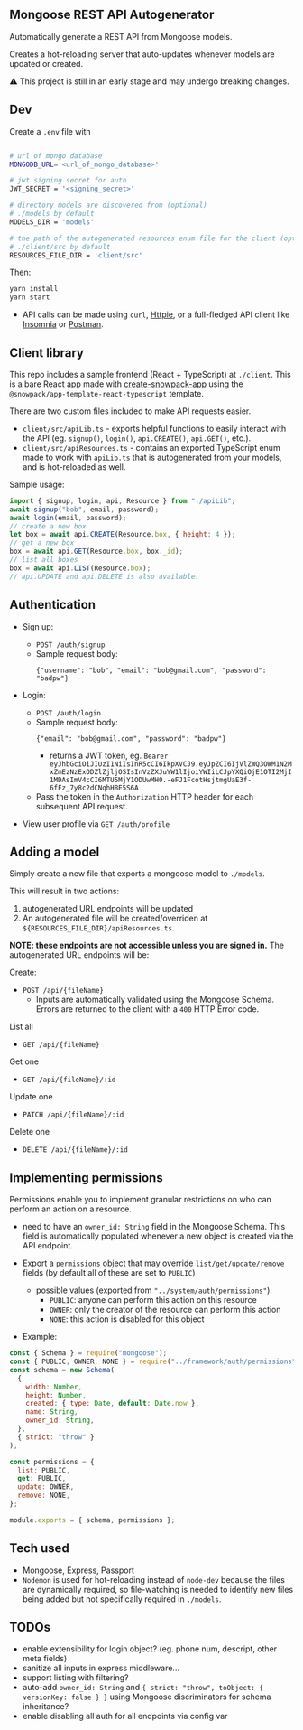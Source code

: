 ## Mongoose REST API Autogenerator

Automatically generate a REST API from Mongoose models.

Creates a hot-reloading server that auto-updates whenever models are updated or created.

:warning: This project is still in an early stage and may undergo breaking changes.

## Dev

Create a `.env` file with

```bash

# url of mongo database
MONGODB_URL='<url_of_mongo_database>'

# jwt signing secret for auth
JWT_SECRET = '<signing_secret>'

# directory models are discovered from (optional)
# ./models by default
MODELS_DIR = 'models'

# the path of the autogenerated resources enum file for the client (optional)
# ./client/src by default
RESOURCES_FILE_DIR = 'client/src'

```

Then:

```bash
yarn install
yarn start
```

- API calls can be made using `curl`, [Httpie](https://httpie.org/), or a full-fledged API client like [Insomnia](https://insomnia.rest/) or [Postman](https://www.postman.com/).

## Client library

This repo includes a sample frontend (React + TypeScript) at `./client`. This is a bare React app made with [create-snowpack-app](https://github.com/pikapkg/snowpack) using the `@snowpack/app-template-react-typescript` template.

There are two custom files included to make API requests easier.

- `client/src/apiLib.ts` - exports helpful functions to easily interact with the API (eg. `signup()`, `login()`, `api.CREATE()`, `api.GET()`, etc.).
- `client/src/apiResources.ts` - contains an exported TypeScript enum made to work with `apiLib.ts` that is autogenerated from your models, and is hot-reloaded as well.

Sample usage:

```js
import { signup, login, api, Resource } from "./apiLib";
await signup("bob", email, password);
await login(email, password);
// create a new box
let box = await api.CREATE(Resource.box, { height: 4 });
// get a new box
box = await api.GET(Resource.box, box._id);
// list all boxes
box = await api.LIST(Resource.box);
// api.UPDATE and api.DELETE is also available.
```

## Authentication

- Sign up:
  - `POST /auth/signup`
  - Sample request body:
    ```
    {"username": "bob", "email": "bob@gmail.com", "password": "badpw"}
    ```
- Login:

  - `POST /auth/login`
  - Sample request body:
    ```
    {"email": "bob@gmail.com", "password": "badpw"}
    ```
    - returns a JWT token, eg. `Bearer eyJhbGciOiJIUzI1NiIsInR5cCI6IkpXVCJ9.eyJpZCI6IjVlZWQ3OWM1N2MxZmEzNzExODZlZjljOSIsInVzZXJuYW1lIjoiYWIiLCJpYXQiOjE1OTI2MjI1MDAsImV4cCI6MTU5MjY1ODUwMH0.-eFJ1FcotHsjtmgUaE3f-6fFz_7y8c2dCNqhH8E5S6A`
  - Pass the token in the `Authorization` HTTP header for each subsequent API request.

- View user profile via `GET /auth/profile`

## Adding a model

Simply create a new file that exports a mongoose model to `./models`.

This will result in two actions:

1. autogenerated URL endpoints will be updated
2. An autogenerated file will be created/overriden at `${RESOURCES_FILE_DIR}/apiResources.ts`.

**NOTE: these endpoints are not accessible unless you are signed in.**
The autogenerated URL endpoints will be:

Create:

- `POST /api/{fileName}`
  - Inputs are automatically validated using the Mongoose Schema. Errors are returned to the client with a `400` HTTP Error code.

List all

- `GET /api/{fileName}`

Get one

- `GET /api/{fileName}/:id`

Update one

- `PATCH /api/{fileName}/:id`

Delete one

- `DELETE /api/{fileName}/:id`

## Implementing permissions

Permissions enable you to implement granular restrictions on who can perform an action on a resource.

- need to have an `owner_id: String` field in the Mongoose Schema. This field is automatically populated whenever a new object is created via the API endpoint.
- Export a `permissions` object that may override `list/get/update/remove` fields (by default all of these are set to `PUBLIC`)

  - possible values (exported from `"../system/auth/permissions"`):
    - `PUBLIC`: anyone can perform this action on this resource
    - `OWNER`: only the creator of the resource can perform this action
    - `NONE`: this action is disabled for this object

- Example:

```js
const { Schema } = require("mongoose");
const { PUBLIC, OWNER, NONE } = require("../framework/auth/permissions");
const schema = new Schema(
  {
    width: Number,
    height: Number,
    created: { type: Date, default: Date.now },
    name: String,
    owner_id: String,
  },
  { strict: "throw" }
);

const permissions = {
  list: PUBLIC,
  get: PUBLIC,
  update: OWNER,
  remove: NONE,
};

module.exports = { schema, permissions };
```

## Tech used

- Mongoose, Express, Passport
- `Nodemon` is used for hot-reloading instead of `node-dev` because the files are dynamically required, so file-watching is needed to identify new files being added but not specifically required in `./models`.

## TODOs

- enable extensibility for login object? (eg. phone num, descript, other meta fields)
- sanitize all inputs in express middleware...
- support listing with filtering?
- auto-add `owner_id: String` and `{ strict: "throw", toObject: { versionKey: false } }` using Mongoose discriminators for schema inheritance?
- enable disabling all auth for all endpoints via config var
